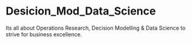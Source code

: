# Desicion_Mod_Data_Science
Its all about Operations Research, Decision Modelling &amp; Data Science to strive for business excellence.
